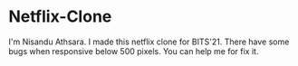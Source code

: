 # Netflix-Clone
I'm Nisandu Athsara. I made this netflix clone for BITS'21. There have some bugs when responsive below 500 pixels. You can help me for fix it.
